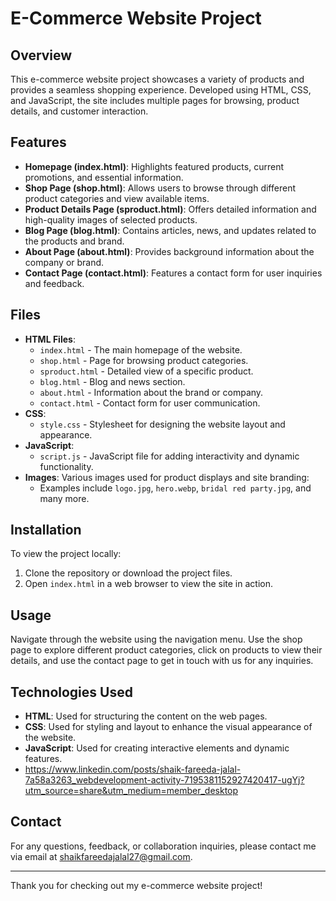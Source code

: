 # E-Commerce Website Project

## Overview
This e-commerce website project showcases a variety of products and provides a seamless shopping experience. Developed using HTML, CSS, and JavaScript, the site includes multiple pages for browsing, product details, and customer interaction.

## Features
- **Homepage (index.html)**: Highlights featured products, current promotions, and essential information.
- **Shop Page (shop.html)**: Allows users to browse through different product categories and view available items.
- **Product Details Page (sproduct.html)**: Offers detailed information and high-quality images of selected products.
- **Blog Page (blog.html)**: Contains articles, news, and updates related to the products and brand.
- **About Page (about.html)**: Provides background information about the company or brand.
- **Contact Page (contact.html)**: Features a contact form for user inquiries and feedback.

## Files
- **HTML Files**:
  - `index.html` - The main homepage of the website.
  - `shop.html` - Page for browsing product categories.
  - `sproduct.html` - Detailed view of a specific product.
  - `blog.html` - Blog and news section.
  - `about.html` - Information about the brand or company.
  - `contact.html` - Contact form for user communication.
- **CSS**:
  - `style.css` - Stylesheet for designing the website layout and appearance.
- **JavaScript**:
  - `script.js` - JavaScript file for adding interactivity and dynamic functionality.
- **Images**: Various images used for product displays and site branding:
  - Examples include `logo.jpg`, `hero.webp`, `bridal red party.jpg`, and many more.

## Installation
To view the project locally:
1. Clone the repository or download the project files.
2. Open `index.html` in a web browser to view the site in action.

## Usage
Navigate through the website using the navigation menu. Use the shop page to explore different product categories, click on products to view their details, and use the contact page to get in touch with us for any inquiries.

## Technologies Used
- **HTML**: Used for structuring the content on the web pages.
- **CSS**: Used for styling and layout to enhance the visual appearance of the website.
- **JavaScript**: Used for creating interactive elements and dynamic features.
- https://www.linkedin.com/posts/shaik-fareeda-jalal-7a58a3263_webdevelopment-activity-7195381152927420417-ugYj?utm_source=share&utm_medium=member_desktop

## Contact
For any questions, feedback, or collaboration inquiries, please contact me via email at shaikfareedajalal27@gmail.com.

---

Thank you for checking out my e-commerce website project!
